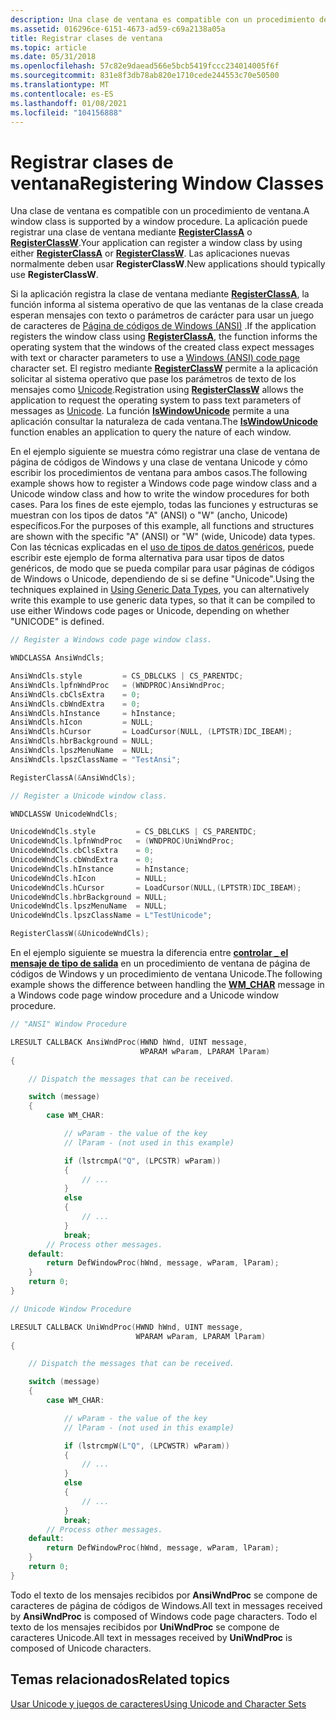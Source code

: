 ```yaml
---
description: Una clase de ventana es compatible con un procedimiento de ventana. La aplicación puede registrar una clase de ventana mediante RegisterClassA o RegisterClassW. Las aplicaciones nuevas normalmente deben usar RegisterClassW.
ms.assetid: 016296ce-6151-4673-ad59-c69a2138a05a
title: Registrar clases de ventana
ms.topic: article
ms.date: 05/31/2018
ms.openlocfilehash: 57c82e9daead566e5bcb5419fccc234014005f6f
ms.sourcegitcommit: 831e8f3db78ab820e1710cede244553c70e50500
ms.translationtype: MT
ms.contentlocale: es-ES
ms.lasthandoff: 01/08/2021
ms.locfileid: "104156888"
---
```

# <a name="registering-window-classes"></a><span data-ttu-id="8d446-105">Registrar clases de ventana</span><span class="sxs-lookup"><span data-stu-id="8d446-105">Registering Window Classes</span></span>

<span data-ttu-id="8d446-106">Una clase de ventana es compatible con un procedimiento de ventana.</span><span class="sxs-lookup"><span data-stu-id="8d446-106">A window class is supported by a window procedure.</span></span> <span data-ttu-id="8d446-107">La aplicación puede registrar una clase de ventana mediante [**RegisterClassA**](/windows/win32/api/winuser/nf-winuser-registerclassa) o [**RegisterClassW**](/windows/win32/api/winuser/nf-winuser-registerclassa).</span><span class="sxs-lookup"><span data-stu-id="8d446-107">Your application can register a window class by using either [**RegisterClassA**](/windows/win32/api/winuser/nf-winuser-registerclassa) or [**RegisterClassW**](/windows/win32/api/winuser/nf-winuser-registerclassa).</span></span> <span data-ttu-id="8d446-108">Las aplicaciones nuevas normalmente deben usar **RegisterClassW**.</span><span class="sxs-lookup"><span data-stu-id="8d446-108">New applications should typically use **RegisterClassW**.</span></span>

<span data-ttu-id="8d446-109">Si la aplicación registra la clase de ventana mediante [**RegisterClassA**](/windows/win32/api/winuser/nf-winuser-registerclassa), la función informa al sistema operativo de que las ventanas de la clase creada esperan mensajes con texto o parámetros de carácter para usar un juego de caracteres de [Página de códigos de Windows (ANSI)](code-pages.md) .</span><span class="sxs-lookup"><span data-stu-id="8d446-109">If the application registers the window class using [**RegisterClassA**](/windows/win32/api/winuser/nf-winuser-registerclassa), the function informs the operating system that the windows of the created class expect messages with text or character parameters to use a [Windows (ANSI) code page](code-pages.md) character set.</span></span> <span data-ttu-id="8d446-110">El registro mediante [**RegisterClassW**](/windows/win32/api/winuser/nf-winuser-registerclassa) permite a la aplicación solicitar al sistema operativo que pase los parámetros de texto de los mensajes como [Unicode](unicode.md).</span><span class="sxs-lookup"><span data-stu-id="8d446-110">Registration using [**RegisterClassW**](/windows/win32/api/winuser/nf-winuser-registerclassa) allows the application to request the operating system to pass text parameters of messages as [Unicode](unicode.md).</span></span> <span data-ttu-id="8d446-111">La función [**IsWindowUnicode**](/windows/win32/api/winuser/nf-winuser-iswindowunicode) permite a una aplicación consultar la naturaleza de cada ventana.</span><span class="sxs-lookup"><span data-stu-id="8d446-111">The [**IsWindowUnicode**](/windows/win32/api/winuser/nf-winuser-iswindowunicode) function enables an application to query the nature of each window.</span></span>

<span data-ttu-id="8d446-112">En el ejemplo siguiente se muestra cómo registrar una clase de ventana de página de códigos de Windows y una clase de ventana Unicode y cómo escribir los procedimientos de ventana para ambos casos.</span><span class="sxs-lookup"><span data-stu-id="8d446-112">The following example shows how to register a Windows code page window class and a Unicode window class and how to write the window procedures for both cases.</span></span> <span data-ttu-id="8d446-113">Para los fines de este ejemplo, todas las funciones y estructuras se muestran con los tipos de datos "A" (ANSI) o "W" (ancho, Unicode) específicos.</span><span class="sxs-lookup"><span data-stu-id="8d446-113">For the purposes of this example, all functions and structures are shown with the specific "A" (ANSI) or "W" (wide, Unicode) data types.</span></span> <span data-ttu-id="8d446-114">Con las técnicas explicadas en el [uso de tipos de datos genéricos](using-generic-data-types.md), puede escribir este ejemplo de forma alternativa para usar tipos de datos genéricos, de modo que se pueda compilar para usar páginas de códigos de Windows o Unicode, dependiendo de si se define "Unicode".</span><span class="sxs-lookup"><span data-stu-id="8d446-114">Using the techniques explained in [Using Generic Data Types](using-generic-data-types.md), you can alternatively write this example to use generic data types, so that it can be compiled to use either Windows code pages or Unicode, depending on whether "UNICODE" is defined.</span></span>


```C++
// Register a Windows code page window class.

WNDCLASSA AnsiWndCls;

AnsiWndCls.style         = CS_DBLCLKS | CS_PARENTDC;
AnsiWndCls.lpfnWndProc   = (WNDPROC)AnsiWndProc;
AnsiWndCls.cbClsExtra    = 0;
AnsiWndCls.cbWndExtra    = 0;
AnsiWndCls.hInstance     = hInstance;
AnsiWndCls.hIcon         = NULL;
AnsiWndCls.hCursor       = LoadCursor(NULL, (LPTSTR)IDC_IBEAM);
AnsiWndCls.hbrBackground = NULL;
AnsiWndCls.lpszMenuName  = NULL;
AnsiWndCls.lpszClassName = "TestAnsi";

RegisterClassA(&AnsiWndCls);

// Register a Unicode window class.

WNDCLASSW UnicodeWndCls;

UnicodeWndCls.style         = CS_DBLCLKS | CS_PARENTDC;
UnicodeWndCls.lpfnWndProc   = (WNDPROC)UniWndProc;
UnicodeWndCls.cbClsExtra    = 0;
UnicodeWndCls.cbWndExtra    = 0;
UnicodeWndCls.hInstance     = hInstance;
UnicodeWndCls.hIcon         = NULL;
UnicodeWndCls.hCursor       = LoadCursor(NULL,(LPTSTR)IDC_IBEAM);
UnicodeWndCls.hbrBackground = NULL;
UnicodeWndCls.lpszMenuName  = NULL;
UnicodeWndCls.lpszClassName = L"TestUnicode";

RegisterClassW(&UnicodeWndCls);
```



<span data-ttu-id="8d446-115">En el ejemplo siguiente se muestra la diferencia entre [**controlar \_ el mensaje de tipo de salida**](../inputdev/wm-char.md) en un procedimiento de ventana de página de códigos de Windows y un procedimiento de ventana Unicode.</span><span class="sxs-lookup"><span data-stu-id="8d446-115">The following example shows the difference between handling the [**WM\_CHAR**](../inputdev/wm-char.md) message in a Windows code page window procedure and a Unicode window procedure.</span></span>


```C++
// "ANSI" Window Procedure

LRESULT CALLBACK AnsiWndProc(HWND hWnd, UINT message,
                             WPARAM wParam, LPARAM lParam)
{

    // Dispatch the messages that can be received.

    switch (message)
    {
        case WM_CHAR:

            // wParam - the value of the key
            // lParam - (not used in this example)

            if (lstrcmpA("Q", (LPCSTR) wParam))
            {
                // ...
            }
            else
            {
                // ...
            }
            break;
        // Process other messages.
    default:
        return DefWindowProc(hWnd, message, wParam, lParam);
    }
    return 0;
}

// Unicode Window Procedure

LRESULT CALLBACK UniWndProc(HWND hWnd, UINT message,
                            WPARAM wParam, LPARAM lParam)
{

    // Dispatch the messages that can be received.

    switch (message)
    {
        case WM_CHAR:

            // wParam - the value of the key
            // lParam - (not used in this example)

            if (lstrcmpW(L"Q", (LPCWSTR) wParam))
            {
                // ...
            }
            else
            {
                // ...
            }
            break;
        // Process other messages.
    default:
        return DefWindowProc(hWnd, message, wParam, lParam);
    }
    return 0;
}
```



<span data-ttu-id="8d446-116">Todo el texto de los mensajes recibidos por **AnsiWndProc** se compone de caracteres de página de códigos de Windows.</span><span class="sxs-lookup"><span data-stu-id="8d446-116">All text in messages received by **AnsiWndProc** is composed of Windows code page characters.</span></span> <span data-ttu-id="8d446-117">Todo el texto de los mensajes recibidos por **UniWndProc** se compone de caracteres Unicode.</span><span class="sxs-lookup"><span data-stu-id="8d446-117">All text in messages received by **UniWndProc** is composed of Unicode characters.</span></span>

## <a name="related-topics"></a><span data-ttu-id="8d446-118">Temas relacionados</span><span class="sxs-lookup"><span data-stu-id="8d446-118">Related topics</span></span>

<dl> <dt>

[<span data-ttu-id="8d446-119">Usar Unicode y juegos de caracteres</span><span class="sxs-lookup"><span data-stu-id="8d446-119">Using Unicode and Character Sets</span></span>](using-unicode-and-character-sets.md)
</dt> </dl>

 

 
